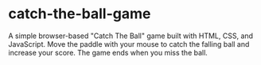 # catch-the-ball-game
A simple browser-based "Catch The Ball" game built with HTML, CSS, and JavaScript. Move the paddle with your mouse to catch the falling ball and increase your score. The game ends when you miss the ball.
